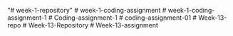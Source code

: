 "# week-1-repository" 
#   w e e k - 1 - c o d i n g - a s s i g n m e n t  
 #   w e e k - 1 - c o d i n g - a s s i g n m e n t - 1  
 #   C o d i n g - a s s i g n m e n t - 1  
 #   c o d i n g - a s s i g n m e n t - 0 1  
 #   W e e k - 1 3 - r e p o  
 #   W e e k - 1 3 - R e p o s i t o r y  
 #   W e e k - 1 3 - a s s i g n m e n t  
 
